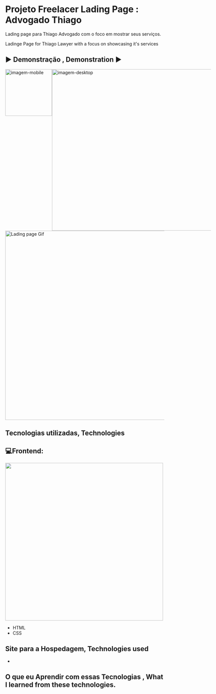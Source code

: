 # Projeto Freelacer Lading Page : Advogado Thiago

Lading page para Thiago Advogado com o foco em mostrar seus serviços. 


Ladinge Page for Thiago Lawyer with a focus on  showcasing it's services

## ▶️ Demonstração , Demonstration ▶️ 

<div style="margin: auto;display: flex;">
  <img width="148" src="./public/img/demo-mobile.gif" alt="imagem-mobile">
  <img width="512" src="./public/img/demo-desktop.gif" alt="imagem-desktop">
</div>



<img src="./src/images/Advogado-Lading-page-gif.mp4" alt="Lading page Gif" height="600px" width="800px"> 


## Tecnologias utilizadas, Technologies 
 <h2> 💻Frontend: </h2>
 <img width="500px" src="https://skillicons.dev/icons?i=materialui,css,html,git" />


 
- HTML
- CSS


## Site para a Hospedagem, Technologies used
-

## O que eu Aprendir com essas Tecnologias , What l learned from  these technologies.
